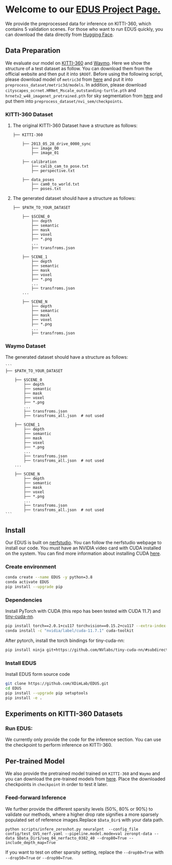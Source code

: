 # Welcome to our [ EDUS Project Page.](https://xdimlab.github.io/EDUS/) 
We provide the preprocessed data for inference on KITTI-360, which contains 5 validation scenes. For those who want to run EDUS quickly, you can download the data directly from [Hugging Face](https://huggingface.co/datasets/cookiemiao/EDUS_infer_dataset/tree/main).
## Data Preparation
We evaluate our model on [KITTI-360](http://www.cvlibs.net/datasets/kitti-360/) and [Waymo](https://waymo.com/open/download/). Here we show the structure of a test dataset as follow. You can download them from the official website and then put it into `$ROOT`. 
Before using the following script, please download model of `metric3d` from [here](https://drive.google.com/file/d/1KVINiBkVpJylx_6z1lAC7CQ4kmn-RJRN/view) and put it into `preprocess_dataset/metric3d/models`. In addition, please download `cityscapes_ocrnet.HRNet_Mscale_outstanding-turtle.pth` and `hrnetv2_w48_imagenet_pretrained.pth` for sky segmentation from [here](https://drive.google.com/drive/folders/1fs-uLzXvmsISbS635eRZCc5uzQdBIZ_U) and put them into `preprocess_dataset/nvi_sem/checkpoints`.

### KITTI-360 Dataset
1. The original KITTI-360 Dataset have a structure as follows:
    ```
    ├── KITTI-360
        
        ├── 2013_05_28_drive_0000_sync
            ├── image_00
            ├── image_01
        
        ├── calibration
            ├── calib_cam_to_pose.txt
            ├── perspective.txt
        
        ├── data_poses
            ├── cam0_to_world.txt
            ├── poses.txt
    ```
2. The generated dataset should have a structure as follows:
    ```
    ├── $PATH_TO_YOUR_DATASET
        
        ├── $SCENE_0
            ├── depth
            ├── semantic
            ├── mask
            ├── voxel
            ├── *.png
            ...
            ├── transfroms.json
        
        ├── SCENE_1
            ├── depth
            ├── semantic
            ├── mask
            ├── voxel
            ├── *.png
            ...
            ├── transfroms.json
        ...
        
        ├── SCENE_N
            ├── depth
            ├── semantic
            ├── mask
            ├── voxel
            ├── *.png
            ...
            ├── transfroms.json
    ```

### Waymo Dataset
The generated dataset should have a structure as follows:

    ```
    ├── $PATH_TO_YOUR_DATASET
        
        ├── $SCENE_0
            ├── depth
            ├── semantic
            ├── mask
            ├── voxel
            ├── *.png
            ...
            ├── transfroms.json
            ├── transfroms_all.json  # not used
        
        ├── SCENE_1
            ├── depth
            ├── semantic
            ├── mask
            ├── voxel
            ├── *.png
            ...
            ├── transfroms.json
            ├── transfroms_all.json  # not used
        ...
        
        ├── SCENE_N
            ├── depth
            ├── semantic
            ├── mask
            ├── voxel
            ├── *.png
            ...
            ├── transfroms.json
            ├── transfroms_all.json  # not used
    ```

## Install
Our EDUS is built on [nerfstudio](https://github.com/nerfstudio-project/nerfstudio). You can follow the nerfstudio webpage to install our code.  You must have an NVIDIA video card with CUDA installed on the system. You can find more information about installing CUDA [here](https://docs.nvidia.com/cuda/cuda-quick-start-guide/index.html).

### Create environment

```bash
conda create --name EDUS -y python=3.8
conda activate EDUS
pip install --upgrade pip
```
### Dependencies
Install PyTorch with CUDA (this repo has been tested with CUDA 11.7) and [tiny-cuda-nn](https://github.com/NVlabs/tiny-cuda-nn).
```bash
pip install torch==2.0.1+cu117 torchvision==0.15.2+cu117 --extra-index-url https://download.pytorch.org/whl/cu117
conda install -c "nvidia/label/cuda-11.7.1" cuda-toolkit
```
After pytorch, install the torch bindings for tiny-cuda-nn:
```bash
pip install ninja git+https://github.com/NVlabs/tiny-cuda-nn/#subdirectory=bindings/torch
```
### Install EDUS
Install EDUS form source code
```bash
git clone https://github.com/XDimLab/EDUS.git
cd EDUS
pip install --upgrade pip setuptools
pip install -e .
```
## Experiments on KITTI-360 Datasets

### Run EDUS:
We currently only provide the code for the inference section. You can use the checkpoint to perform inference on KITTI-360.

## Per-trained Model
We also provide the pretrained model trained on `KITTI-360` and `Waymo` and you can download the pre-trained models from  [here](https://drive.google.com/drive/folders/19TfuF-TCNz31rqsMDlI7ghC1i0vYy01c). Place the downloaded checkpoints in `checkpoint` in order to test it later.

### Feed-forward Inference
We further provide the different sparsity levels (50%, 80% or 90%) to validate our methods, where a higher drop rate signifies a more sparsely populated set of reference images.Replace `$Data_Dir$` with your data path.
```
python scripts/infere_zeroshot.py neuralpnt  --config_file config/test_GVS_nerf.yaml --pipeline.model.mode=val zeronpt-data --data $Data_Dir$/seq_04_nerfacto_0382_40 --drop80=True --include_depth_map=True
```
If you want to test on other sparsity setting, replace the `--drop80=True` with `--drop50=True` or `--drop90=True`.


